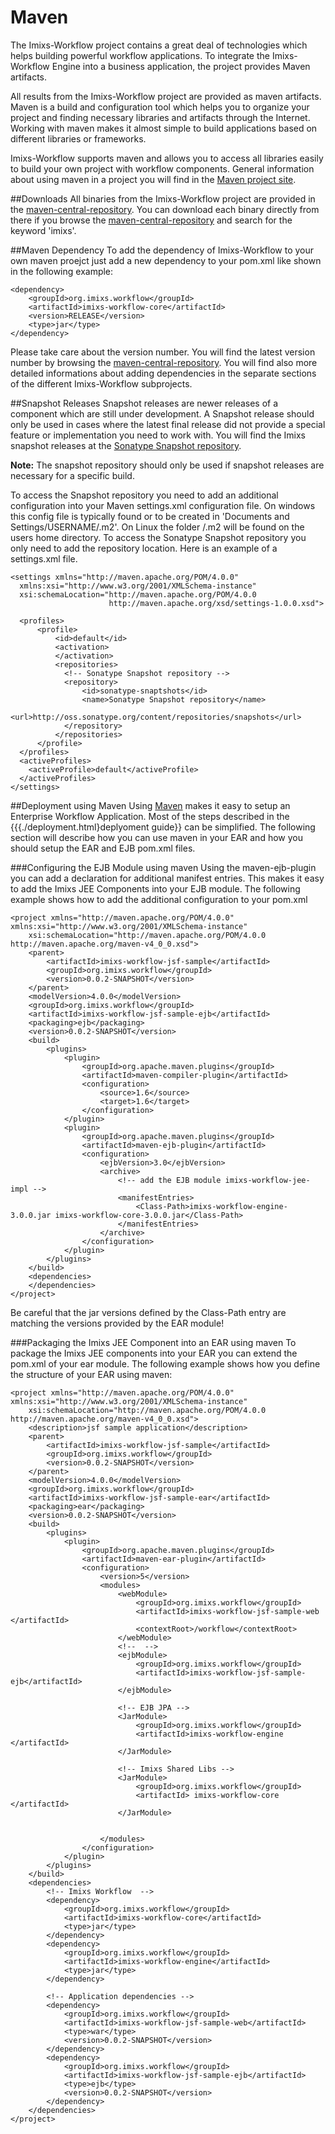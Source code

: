 # Maven 
The Imixs-Workflow project contains a great deal of technologies which helps building powerful workflow applications. To integrate the Imixs-Workflow Engine into a business application, the project provides Maven artifacts.

All results from the Imixs-Workflow project are provided as maven artifacts.  Maven is a build and configuration tool which helps you to organize your project and finding necessary libraries and artifacts through the Internet.  Working with maven makes it almost simple to build applications based on different libraries or frameworks.
 
Imixs-Workflow supports maven and allows you to access all libraries easily to build your own project with workflow components. General information about using maven in a project you will
 find in the [Maven project site](http://maven.apache.org).

##Downloads
All binaries from the Imixs-Workflow project are provided in the [maven-central-repository](http://search.maven.org/#browse). You can download each binary directly from there if you 
 browse the [maven-central-repository](http://search.maven.org/#browse) and search for the keyword 'imixs'.
 

##Maven Dependency 
To add the dependency of Imixs-Workflow to your own maven proejct just add a new dependency to your pom.xml like  shown in the following example:

	<dependency>
		<groupId>org.imixs.workflow</groupId>
		<artifactId>imixs-workflow-core</artifactId>
		<version>RELEASE</version>
		<type>jar</type>
	</dependency>
  
Please take care about the version number. You will find the latest version number by browsing the [maven-central-repository](http://search.maven.org/#browse). You will find also more detailed informations about adding dependencies in the separate sections of the different Imixs-Workflow subprojects.

##Snapshot Releases 
Snapshot releases are newer releases of a component which are still under development.  A Snapshot release should only be used in cases where the latest final release did not provide a
 special feature or implementation you need to work with.  You will find the Imixs snapshot releases at the [Sonatype Snapshot repository](http://oss.sonatype.org/content/repositories/snapshots).

<strong>Note:</strong> The snapshot repository should only be used if snapshot releases are necessary for a specific build.

To access the Snapshot repository you need to add an additional configuration into your Maven settings.xml configuration file. On windows this config file is typically found or to be created  in 'Documents and Settings/USERNAME/.m2'. On Linux the folder /.m2 will be found on the users home directory. To access the Sonatype Snapshot repository you only need to add the repository location. Here is an example of a settings.xml file. 
 
	<settings xmlns="http://maven.apache.org/POM/4.0.0"
	  xmlns:xsi="http://www.w3.org/2001/XMLSchema-instance"
	  xsi:schemaLocation="http://maven.apache.org/POM/4.0.0
	                      http://maven.apache.org/xsd/settings-1.0.0.xsd">
	 
	  <profiles>
	      <profile>
	          <id>default</id>
	          <activation>
	          </activation>
	          <repositories>
	            <!-- Sonatype Snapshot repository -->
	            <repository>
	            	<id>sonatype-snaptshots</id>
	            	<name>Sonatype Snapshot repository</name>
	            	<url>http://oss.sonatype.org/content/repositories/snapshots</url>
	            </repository>				
	          </repositories>
	      </profile>
	  </profiles>
	  <activeProfiles>
	    <activeProfile>default</activeProfile>
	  </activeProfiles> 
	</settings> 



##Deployment using Maven
Using [Maven](/api/maven_howto.html) makes it easy to setup an Enterprise Workflow Application.
Most of the steps described in the {{{./deployment.html}deplyoment guide}} can be simplified.
The following section will describe how you can use maven in your EAR and how you should setup the EAR and EJB pom.xml files.
 
###Configuring the EJB Module using maven
Using the maven-ejb-plugin you can add a declaration for additional manifest entries. This makes it easy to add the Imixs JEE Components into your EJB module.  The following example shows how to add the additional configuration to your pom.xml 
 
	<project xmlns="http://maven.apache.org/POM/4.0.0" xmlns:xsi="http://www.w3.org/2001/XMLSchema-instance"
		xsi:schemaLocation="http://maven.apache.org/POM/4.0.0 http://maven.apache.org/maven-v4_0_0.xsd">
		<parent>
			<artifactId>imixs-workflow-jsf-sample</artifactId>
			<groupId>org.imixs.workflow</groupId>
			<version>0.0.2-SNAPSHOT</version>
		</parent>
		<modelVersion>4.0.0</modelVersion>
		<groupId>org.imixs.workflow</groupId>
		<artifactId>imixs-workflow-jsf-sample-ejb</artifactId>
		<packaging>ejb</packaging>
		<version>0.0.2-SNAPSHOT</version>
		<build>
			<plugins>
				<plugin>
					<groupId>org.apache.maven.plugins</groupId>
					<artifactId>maven-compiler-plugin</artifactId>
					<configuration>
						<source>1.6</source>
						<target>1.6</target>
					</configuration>
				</plugin>
				<plugin>
					<groupId>org.apache.maven.plugins</groupId>
					<artifactId>maven-ejb-plugin</artifactId>
					<configuration>
						<ejbVersion>3.0</ejbVersion>
						<archive>
							<!-- add the EJB module imixs-workflow-jee-impl -->
							<manifestEntries>
								<Class-Path>imixs-workflow-engine-3.0.0.jar imixs-workflow-core-3.0.0.jar</Class-Path>
							</manifestEntries>
						</archive>
					</configuration>
				</plugin>
			</plugins>
		</build>
		<dependencies>
		</dependencies>
	</project>
 
Be careful that the jar versions defined by the Class-Path entry are matching the versions provided by  the EAR module!
 
###Packaging the Imixs JEE Component into an EAR using maven
To package the Imixs JEE components into your EAR you can extend the pom.xml of your ear module. The following example shows how you define the structure of your EAR using maven:
 
	<project xmlns="http://maven.apache.org/POM/4.0.0" xmlns:xsi="http://www.w3.org/2001/XMLSchema-instance"
		xsi:schemaLocation="http://maven.apache.org/POM/4.0.0 http://maven.apache.org/maven-v4_0_0.xsd">
		<description>jsf sample application</description>
		<parent>
			<artifactId>imixs-workflow-jsf-sample</artifactId>
			<groupId>org.imixs.workflow</groupId>
			<version>0.0.2-SNAPSHOT</version>
		</parent>
		<modelVersion>4.0.0</modelVersion>
		<groupId>org.imixs.workflow</groupId>
		<artifactId>imixs-workflow-jsf-sample-ear</artifactId>
		<packaging>ear</packaging>
		<version>0.0.2-SNAPSHOT</version>
		<build>
			<plugins>
				<plugin>
					<groupId>org.apache.maven.plugins</groupId>
					<artifactId>maven-ear-plugin</artifactId>
					<configuration>
						<version>5</version>
						<modules>
							<webModule>
								<groupId>org.imixs.workflow</groupId>
								<artifactId>imixs-workflow-jsf-sample-web </artifactId>
								<contextRoot>/workflow</contextRoot>
							</webModule>
							<!--  -->
							<ejbModule>
								<groupId>org.imixs.workflow</groupId>
								<artifactId>imixs-workflow-jsf-sample-ejb</artifactId>
							</ejbModule>
							
							<!-- EJB JPA -->
							<JarModule>
								<groupId>org.imixs.workflow</groupId>
								<artifactId>imixs-workflow-engine </artifactId>
							</JarModule>	
							
							<!-- Imixs Shared Libs -->
							<JarModule>
								<groupId>org.imixs.workflow</groupId>
								<artifactId> imixs-workflow-core </artifactId>							
							</JarModule>
							
						
						</modules>
					</configuration>
				</plugin>
			</plugins>
		</build>
		<dependencies>
			<!-- Imixs Workflow  -->
			<dependency>
				<groupId>org.imixs.workflow</groupId>
				<artifactId>imixs-workflow-core</artifactId>
				<type>jar</type>
			</dependency>
			<dependency>
				<groupId>org.imixs.workflow</groupId>
				<artifactId>imixs-workflow-engine</artifactId>
				<type>jar</type>
			</dependency>
		
			<!-- Application dependencies -->
			<dependency>
				<groupId>org.imixs.workflow</groupId>
				<artifactId>imixs-workflow-jsf-sample-web</artifactId>
				<type>war</type>
				<version>0.0.2-SNAPSHOT</version>
			</dependency>
			<dependency>
				<groupId>org.imixs.workflow</groupId>
				<artifactId>imixs-workflow-jsf-sample-ejb</artifactId>
				<type>ejb</type>
				<version>0.0.2-SNAPSHOT</version>
			</dependency>
		</dependencies>
	</project>

 
 
 